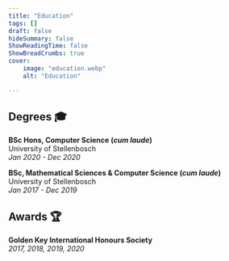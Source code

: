 ```yaml
---
title: "Education"
tags: []
draft: false
hideSummary: false
ShowReadingTime: false
ShowBreadCrumbs: true
cover:
    image: "education.webp"
    alt: "Education"

---
```

## Degrees 🎓

**BSc Hons, Computer Science (*cum laude*)** <br/> 
University of Stellenbosch <br/>
*Jan 2020 - Dec 2020*


**BSc, Mathematical Sciences & Computer Science (*cum laude*)** <br/>
University of Stellenbosch <br/>
*Jan 2017 - Dec 2019*

## Awards 🏆

**Golden Key International Honours Society** <br/>
*2017, 2018, 2019, 2020*